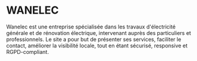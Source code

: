 # WANELEC
Wanelec est une entreprise spécialisée dans les travaux d'électricité générale et de rénovation électrique, intervenant auprès des particuliers et professionnels. Le site a pour but de présenter ses services, faciliter le contact, améliorer la visibilité locale, tout en étant sécurisé, responsive et RGPD-compliant.

